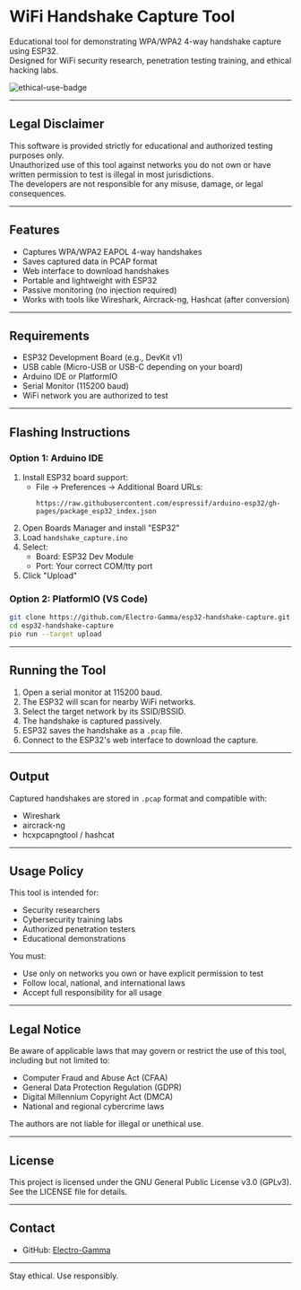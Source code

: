 # WiFi Handshake Capture Tool

Educational tool for demonstrating WPA/WPA2 4-way handshake capture using ESP32.  
Designed for WiFi security research, penetration testing training, and ethical hacking labs.

![ethical-use-badge](https://img.shields.io/badge/INTENDED_USE-Pentesting_Research-red)

---

## Legal Disclaimer

This software is provided strictly for educational and authorized testing purposes only.  
Unauthorized use of this tool against networks you do not own or have written permission to test is illegal in most jurisdictions.  
The developers are not responsible for any misuse, damage, or legal consequences.

---

## Features

- Captures WPA/WPA2 EAPOL 4-way handshakes
- Saves captured data in PCAP format
- Web interface to download handshakes
- Portable and lightweight with ESP32
- Passive monitoring (no injection required)
- Works with tools like Wireshark, Aircrack-ng, Hashcat (after conversion)

---

## Requirements

- ESP32 Development Board (e.g., DevKit v1)
- USB cable (Micro-USB or USB-C depending on your board)
- Arduino IDE or PlatformIO
- Serial Monitor (115200 baud)
- WiFi network you are authorized to test

---

## Flashing Instructions

### Option 1: Arduino IDE

1. Install ESP32 board support:
   - File → Preferences → Additional Board URLs:
     ```
     https://raw.githubusercontent.com/espressif/arduino-esp32/gh-pages/package_esp32_index.json
     ```
2. Open Boards Manager and install "ESP32"
3. Load `handshake_capture.ino`
4. Select:
   - Board: ESP32 Dev Module
   - Port: Your correct COM/tty port
5. Click "Upload"

### Option 2: PlatformIO (VS Code)

```bash
git clone https://github.com/Electro-Gamma/esp32-handshake-capture.git
cd esp32-handshake-capture
pio run --target upload
```

---

## Running the Tool

1. Open a serial monitor at 115200 baud.
2. The ESP32 will scan for nearby WiFi networks.
3. Select the target network by its SSID/BSSID.
4. The handshake is captured passively.
5. ESP32 saves the handshake as a `.pcap` file.
6. Connect to the ESP32's web interface to download the capture.

---

## Output

Captured handshakes are stored in `.pcap` format and compatible with:
- Wireshark
- aircrack-ng
- hcxpcapngtool / hashcat

---

## Usage Policy

This tool is intended for:
- Security researchers
- Cybersecurity training labs
- Authorized penetration testers
- Educational demonstrations

You must:
- Use only on networks you own or have explicit permission to test
- Follow local, national, and international laws
- Accept full responsibility for all usage

---

## Legal Notice

Be aware of applicable laws that may govern or restrict the use of this tool, including but not limited to:
- Computer Fraud and Abuse Act (CFAA)
- General Data Protection Regulation (GDPR)
- Digital Millennium Copyright Act (DMCA)
- National and regional cybercrime laws

The authors are not liable for illegal or unethical use.

---

## License

This project is licensed under the GNU General Public License v3.0 (GPLv3).  
See the LICENSE file for details.

---

## Contact

- GitHub: [Electro-Gamma](https://github.com/Electro-Gamma)

---

Stay ethical. Use responsibly.
